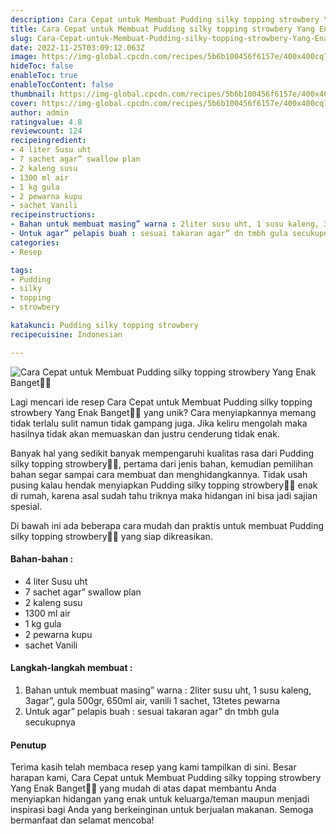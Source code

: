 ```yaml
---
description: Cara Cepat untuk Membuat Pudding silky topping strowbery Yang Enak Banget"
title: Cara Cepat untuk Membuat Pudding silky topping strowbery Yang Enak Banget
slug: Cara-Cepat-untuk-Membuat-Pudding-silky-topping-strowbery-Yang-Enak-Banget
date: 2022-11-25T03:09:12.063Z
image: https://img-global.cpcdn.com/recipes/5b6b100456f6157e/400x400cq70/photo.jpg
hideToc: false
enableToc: true
enableTocContent: false
thumbnail: https://img-global.cpcdn.com/recipes/5b6b100456f6157e/400x400cq70/photo.jpg
cover: https://img-global.cpcdn.com/recipes/5b6b100456f6157e/400x400cq70/photo.jpg
author: admin
ratingvalue: 4.8
reviewcount: 124
recipeingredient:
- 4 liter Susu uht
- 7 sachet agar” swallow plan
- 2 kaleng susu
- 1300 ml air
- 1 kg gula
- 2 pewarna kupu
- sachet Vanili
recipeinstructions:
- Bahan untuk membuat masing” warna : 2liter susu uht, 1 susu kaleng, 3agar”, gula 500gr, 650ml air, vanili 1 sachet, 13tetes pewarna
- Untuk agar” pelapis buah : sesuai takaran agar” dn tmbh gula secukupnya
categories:
- Resep

tags:
- Pudding
- silky
- topping
- strowbery

katakunci: Pudding silky topping strowbery
recipecuisine: Indonesian

---
```


![Cara Cepat untuk Membuat Pudding silky topping strowbery Yang Enak Banget👩‍🍳](https://img-global.cpcdn.com/recipes/5b6b100456f6157e/400x400cq70/photo.jpg)

Lagi mencari ide resep Cara Cepat untuk Membuat Pudding silky topping strowbery Yang Enak Banget👩‍🍳 yang unik? Cara menyiapkannya memang tidak terlalu sulit namun tidak gampang juga. Jika keliru mengolah maka hasilnya tidak akan memuaskan dan justru cenderung tidak enak.

Banyak hal yang sedikit banyak mempengaruhi kualitas rasa dari Pudding silky topping strowbery👩‍🍳, pertama dari jenis bahan, kemudian pemilihan bahan segar sampai cara membuat dan menghidangkannya. Tidak usah pusing kalau hendak menyiapkan Pudding silky topping strowbery👩‍🍳 enak di rumah, karena asal sudah tahu triknya maka hidangan ini bisa jadi sajian spesial.

Di bawah ini ada beberapa cara mudah dan praktis untuk membuat Pudding silky topping strowbery👩‍🍳 yang siap dikreasikan.

<!--inarticleads1-->

#### Bahan-bahan :

- 4 liter Susu uht
- 7 sachet agar” swallow plan
- 2 kaleng susu
- 1300 ml air
- 1 kg gula
- 2 pewarna kupu
- sachet Vanili

<!--inarticleads2-->

#### Langkah-langkah membuat :

1. Bahan untuk membuat masing” warna : 2liter susu uht, 1 susu kaleng, 3agar”, gula 500gr, 650ml air, vanili 1 sachet, 13tetes pewarna
1. Untuk agar” pelapis buah : sesuai takaran agar” dn tmbh gula secukupnya

#### Penutup

Terima kasih telah membaca resep yang kami tampilkan di sini. Besar harapan kami, Cara Cepat untuk Membuat Pudding silky topping strowbery Yang Enak Banget👩‍🍳 yang mudah di atas dapat membantu Anda menyiapkan hidangan yang enak untuk keluarga/teman maupun menjadi inspirasi bagi Anda yang berkeinginan untuk berjualan makanan. Semoga bermanfaat dan selamat mencoba!